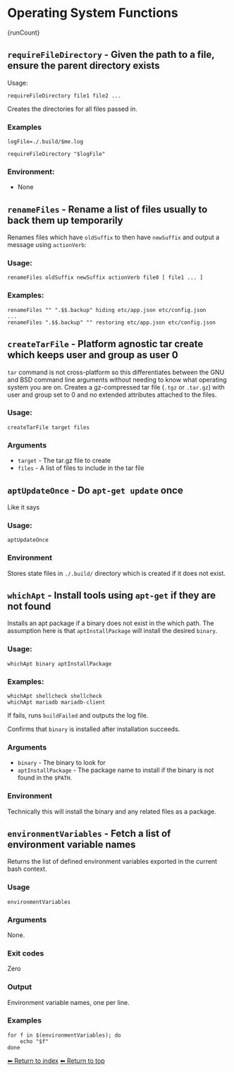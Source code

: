 # Operating System Functions

{runCount}

## `requireFileDirectory` - Given the path to a file, ensure the parent directory exists

Usage:

    requireFileDirectory file1 file2 ...

Creates the directories for all files passed in.

### Examples

    logFile=./.build/$me.log

    requireFileDirectory "$logFile"

### Environment:

- None

## `renameFiles` - Rename a list of files usually to back them up temporarily

Renames files which have `oldSuffix` to then have `newSuffix` and output a message using `actionVerb`:

### Usage:

    renameFiles oldSuffix newSuffix actionVerb file0 [ file1 ... ]

### Examples:

    renameFiles "" ".$$.backup" hiding etc/app.json etc/config.json
    ...
    renameFiles ".$$.backup" "" restoring etc/app.json etc/config.json

## `createTarFile` - Platform agnostic tar create which keeps user and group as user 0

`tar` command is not cross-platform so this differentiates between the GNU and BSD command line arguments without needing to know what operating system you are on. Creates a gz-compressed tar file (`.tgz` or `.tar.gz`) with user and group set to 0 and no extended attributes attached to the files.

### Usage:

    createTarFile target files

### Arguments

- `target` - The tar.gz file to create
- `files` - A list of files to include in the tar file

## `aptUpdateOnce` - Do `apt-get update` once

Like it says

### Usage:

    aptUpdateOnce

### Environment

Stores state files in `./.build/` directory which is created if it does not exist.

## `whichApt` - Install tools using `apt-get` if they are not found

Installs an apt package if a binary does not exist in the which path. The assumption here is that `aptInstallPackage` will install the desired `binary`.

### Usage:

    whichApt binary aptInstallPackage

### Examples:

    whichApt shellcheck shellcheck
    whichApt mariadb mariadb-client

If fails, runs `buildFailed` and outputs the log file.

Confirms that `binary` is installed after installation succeeds.

### Arguments

- `binary` - The binary to look for
- `aptInstallPackage` - The package name to install if the binary is not found in the `$PATH`.

### Environment

Technically this will install the binary and any related files as a package.

## `environmentVariables` - Fetch a list of environment variable names

Returns the list of defined environment variables exported in the current bash context.

### Usage

    environmentVariables

### Arguments

None.

### Exit codes

Zero

### Output

Environment variable names, one per line.

### Examples

    for f in $(environmentVariables); do
        echo "$f"
    done

[⬅ Return to index](index.md)
[⬅ Return to top](../index.md)